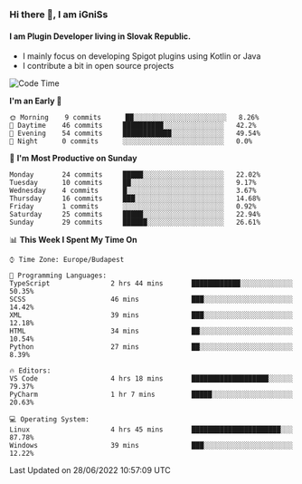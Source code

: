### Hi there 👋, I am iGniSs

#### I am Plugin Developer living in Slovak Republic.
- I mainly focus on developing Spigot plugins using Kotlin or Java
- I contribute a bit in open source projects

<!--START_SECTION:waka-->
![Code Time](http://img.shields.io/badge/Code%20Time-793%20hrs%203%20mins-blue)

**I'm an Early 🐤** 

```text
🌞 Morning    9 commits      ██░░░░░░░░░░░░░░░░░░░░░░░   8.26% 
🌆 Daytime    46 commits     ██████████░░░░░░░░░░░░░░░   42.2% 
🌃 Evening    54 commits     ████████████░░░░░░░░░░░░░   49.54% 
🌙 Night      0 commits      ░░░░░░░░░░░░░░░░░░░░░░░░░   0.0%

```
📅 **I'm Most Productive on Sunday** 

```text
Monday       24 commits     █████░░░░░░░░░░░░░░░░░░░░   22.02% 
Tuesday      10 commits     ██░░░░░░░░░░░░░░░░░░░░░░░   9.17% 
Wednesday    4 commits      █░░░░░░░░░░░░░░░░░░░░░░░░   3.67% 
Thursday     16 commits     ███░░░░░░░░░░░░░░░░░░░░░░   14.68% 
Friday       1 commits      ░░░░░░░░░░░░░░░░░░░░░░░░░   0.92% 
Saturday     25 commits     █████░░░░░░░░░░░░░░░░░░░░   22.94% 
Sunday       29 commits     ██████░░░░░░░░░░░░░░░░░░░   26.61%

```


📊 **This Week I Spent My Time On** 

```text
⌚︎ Time Zone: Europe/Budapest

💬 Programming Languages: 
TypeScript               2 hrs 44 mins       ████████████░░░░░░░░░░░░░   50.35% 
SCSS                     46 mins             ███░░░░░░░░░░░░░░░░░░░░░░   14.42% 
XML                      39 mins             ███░░░░░░░░░░░░░░░░░░░░░░   12.18% 
HTML                     34 mins             ██░░░░░░░░░░░░░░░░░░░░░░░   10.54% 
Python                   27 mins             ██░░░░░░░░░░░░░░░░░░░░░░░   8.39%

🔥 Editors: 
VS Code                  4 hrs 18 mins       ███████████████████░░░░░░   79.37% 
PyCharm                  1 hr 7 mins         █████░░░░░░░░░░░░░░░░░░░░   20.63%

💻 Operating System: 
Linux                    4 hrs 45 mins       ██████████████████████░░░   87.78% 
Windows                  39 mins             ███░░░░░░░░░░░░░░░░░░░░░░   12.22%

```


 Last Updated on 28/06/2022 10:57:09 UTC
<!--END_SECTION:waka-->
